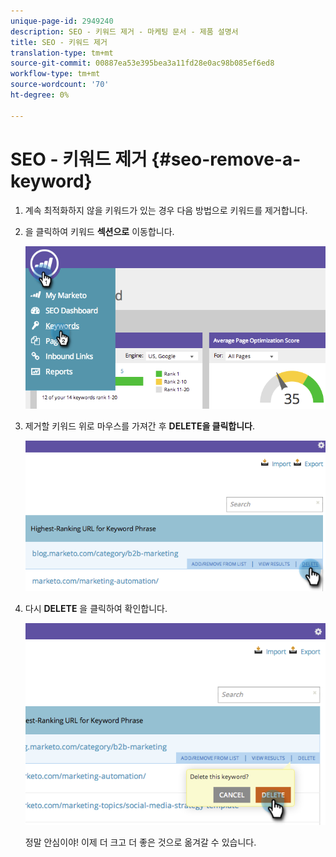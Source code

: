 ```yaml
---
unique-page-id: 2949240
description: SEO - 키워드 제거 - 마케팅 문서 - 제품 설명서
title: SEO - 키워드 제거
translation-type: tm+mt
source-git-commit: 00887ea53e395bea3a11fd28e0ac98b085ef6ed8
workflow-type: tm+mt
source-wordcount: '70'
ht-degree: 0%

---
```



# SEO - 키워드 제거 {#seo-remove-a-keyword}

1. 계속 최적화하지 않을 키워드가 있는 경우 다음 방법으로 키워드를 제거합니다.
1. 을 클릭하여 키워드 **섹션으로** 이동합니다.

   ![](assets/image2014-9-18-13-3a35-3a52.png)

1. 제거할 키워드 위로 마우스를 가져간 후 **DELETE을 클릭합니다**.

   ![](assets/image2014-9-18-13-3a36-3a6.png)

1. 다시 **DELETE** 을 클릭하여 확인합니다.

   ![](assets/image2014-9-18-13-3a36-3a11.png)

   정말 안심이야! 이제 더 크고 더 좋은 것으로 옮겨갈 수 있습니다.

